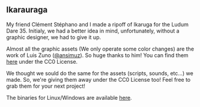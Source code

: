 ## Ikarauraga

My friend Clément Stéphano and I made a ripoff of Ikaruga for the Ludum Dare 35. Initialy, we had a better idea in mind, unfortunately, without a graphic designer, we had to give it up.

Almost all the graphic assets (We only operate some color changes) are the work of Luis Zuno ([@ansimuz](https://twitter.com/ansimuz)). So huge thanks to him!
You can find them [here](http://ansimuz.com/site/archives/794) under the CC0 License.

We thought we sould do the same for the assets (scripts, sounds, etc...) we made. So, we're giving them away under the CC0 License too! Feel free to grab them for your next project!

The binaries for Linux/Windows are available [here](http://ludumdare.com/compo/ludum-dare-35/?action=preview&uid=87871).
